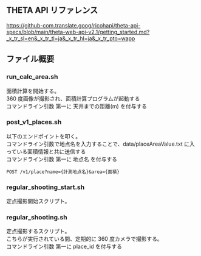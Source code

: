 ## THETA API リファレンス

https://github-com.translate.goog/ricohapi/theta-api-specs/blob/main/theta-web-api-v2.1/getting_started.md?_x_tr_sl=en&_x_tr_tl=ja&_x_tr_hl=ja&_x_tr_pto=wapp

## ファイル概要

### run_calc_area.sh

面積計算を開始する。  
360 度画像が撮影され、面積計算プログラムが起動する  
コマンドライン引数 第一に 天井までの距離(m) を付与する

### post_v1_places.sh

以下のエンドポイントを叩く。  
コマンドライン引数で地点名を入力することで、data/placeAreaValue.txt に入っている面積情報と共に送信する  
コマンドライン引数 第一に 地点名 を付与する

```
POST /v1/place?name={計測地点名}&area={面積}
```

### regular_shooting_start.sh

定点撮影開始スクリプト。

### regular_shooting.sh

定点撮影するスクリプト。  
こちらが実行されている間、定期的に 360 度カメラで撮影する。  
コマンドライン引数 第一に place_id を付与する
